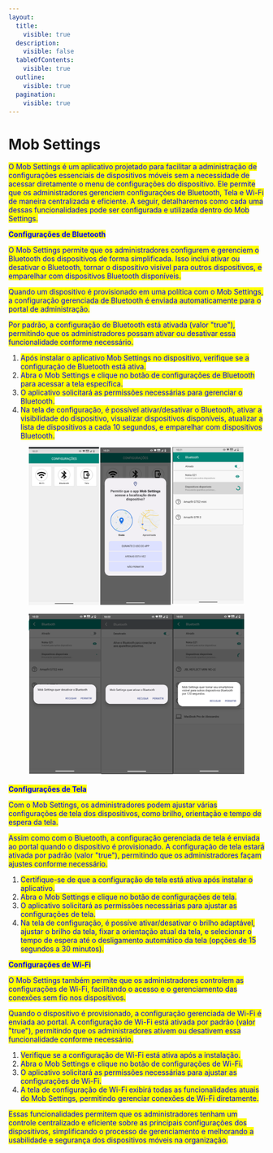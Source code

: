 ```yaml
---
layout:
  title:
    visible: true
  description:
    visible: false
  tableOfContents:
    visible: true
  outline:
    visible: true
  pagination:
    visible: true
---
```


# Mob Settings

<mark style="color:blue;">O Mob Settings é um aplicativo projetado para facilitar a administração de configurações essenciais de dispositivos móveis sem a necessidade de acessar diretamente o menu de configurações do dispositivo. Ele permite que os administradores gerenciem configurações de Bluetooth, Tela e Wi-Fi de maneira centralizada e eficiente. A seguir, detalharemos como cada uma dessas funcionalidades pode ser configurada e utilizada dentro do Mob Settings.</mark>

<mark style="color:blue;">**Configurações de Bluetooth**</mark>

<mark style="color:blue;">O Mob Settings permite que os administradores configurem e gerenciem o Bluetooth dos dispositivos de forma simplificada. Isso inclui ativar ou desativar o Bluetooth, tornar o dispositivo visível para outros dispositivos, e emparelhar com dispositivos Bluetooth disponíveis.</mark>

<mark style="color:blue;">Quando um dispositivo é provisionado em uma política com o Mob Settings, a configuração gerenciada de Bluetooth é enviada automaticamente para o portal de administração.</mark>

&#x20;<mark style="color:blue;">Por padrão, a configuração de Bluetooth está ativada (valor "true"), permitindo que os administradores possam ativar ou desativar essa funcionalidade conforme necessário.</mark>

1. <mark style="color:blue;">Após instalar o aplicativo Mob Settings no dispositivo, verifique se a configuração de Bluetooth está ativa.</mark>
2. <mark style="color:blue;">Abra o Mob Settings e clique no botão de configurações de Bluetooth para acessar a tela específica.</mark>
3. <mark style="color:blue;">O aplicativo solicitará as permissões necessárias para gerenciar o Bluetooth.</mark>
4. <mark style="color:blue;">Na tela de configuração, é possível ativar/desativar o Bluetooth, ativar a visibilidade do dispositivo, visualizar dispositivos disponíveis, atualizar a lista de dispositivos a cada 10 segundos, e emparelhar com dispositivos Bluetooth.</mark>

<figure><img src="../../../../.gitbook/assets/image (225).png" alt=""><figcaption></figcaption></figure>

<figure><img src="../../../../.gitbook/assets/image (226).png" alt=""><figcaption></figcaption></figure>

<mark style="color:blue;">**Configurações de Tela**</mark>

<mark style="color:blue;">Com o Mob Settings, os administradores podem ajustar várias configurações de tela dos dispositivos, como brilho, orientação e tempo de espera da tela.</mark>

<mark style="color:blue;">Assim como com o Bluetooth, a configuração gerenciada de tela é enviada ao portal quando o dispositivo é provisionado. A configuração de tela estará ativada por padrão (valor "true"), permitindo que os administradores façam ajustes conforme necessário.</mark>

1. <mark style="color:blue;">Certifique-se de que a configuração de tela está ativa após instalar o aplicativo.</mark>
2. <mark style="color:blue;">Abra o Mob Settings e clique no botão de configurações de tela.</mark>
3. <mark style="color:blue;">O aplicativo solicitará as permissões necessárias para ajustar as configurações de tela.</mark>
4. <mark style="color:blue;">Na tela de configuração, é possíve ativar/desativar o brilho adaptável, ajustar o brilho da tela, fixar a orientação atual da tela, e selecionar o tempo de espera até o desligamento automático da tela (opções de 15 segundos a 30 minutos).</mark>

<mark style="color:blue;">**Configurações de Wi-Fi**</mark>

<mark style="color:blue;">O Mob Settings também permite que os administradores controlem as configurações de Wi-Fi, facilitando o acesso e o gerenciamento das conexões sem fio nos dispositivos.</mark>

<mark style="color:blue;">Quando o dispositivo é provisionado, a configuração gerenciada de Wi-Fi é enviada ao portal. A configuração de Wi-Fi está ativada por padrão (valor "true"), permitindo que os administradores ativem ou desativem essa funcionalidade conforme necessário.</mark>

1. <mark style="color:blue;">Verifique se a configuração de Wi-Fi está ativa após a instalação.</mark>
2. <mark style="color:blue;">Abra o Mob Settings e clique no botão de configurações de Wi-Fi.</mark>
3. <mark style="color:blue;">O aplicativo solicitará as permissões necessárias para ajustar as configurações de Wi-Fi.</mark>
4. <mark style="color:blue;">A tela de configuração de Wi-Fi exibirá todas as funcionalidades atuais do Mob Settings, permitindo gerenciar conexões de Wi-Fi diretamente.</mark>

<mark style="color:blue;">Essas funcionalidades permitem que os administradores tenham um controle centralizado e eficiente sobre as principais configurações dos dispositivos, simplificando o processo de gerenciamento e melhorando a usabilidade e segurança dos dispositivos móveis na organização.</mark>&#x20;
